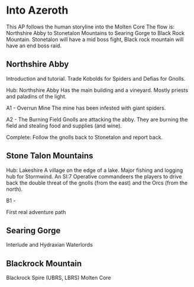# Into Azeroth

This AP follows the human storyline into the Molten Core
The flow is: Northshire Abby to Stonetalon Mountains to Searing Gorge to Black Rock Mountain. Stonetalon will have a mid boss fight, Black rock mountain will have an end boss raid.

## Northshire Abby

Introduction and tutorial. Trade Kobolds for Spiders and Defias for Gnolls.

Hub: Northshire Abby
    Has the main building and a vineyard.
    Mostly priests and paladins of the light.

A1 - Overrun Mine
    The mine has been infested with giant spiders.

A2 - The Burning Field
    Gnolls are attacking the abby. They are burning the field and stealing food and supplies (and wine).

Complete: Follow the gnolls back to Stonetalon and report back.

## Stone Talon Mountains

Hub: Lakeshire
    A village on the edge of a lake. Major fishing and logging hub for Stormwind.
    An SI:7 Operative commandeers the players to drive back the double threat of the gnolls (from the east) and the Orcs (from the north).

B1 - 

First real adventure path

## Searing Gorge

Interlude and Hydraxian Waterlords

## Blackrock Mountain

Blackrock Spire (UBRS, LBRS)
Molten Core